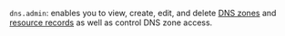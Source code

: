 `dns.admin`: enables you to view, create, edit, and delete [DNS zones](../../../dns/concepts/dns-zone.md) and [resource records](../../../dns/concepts/resource-record.md) as well as control DNS zone access.
